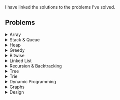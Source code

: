 I have linked the solutions to the problems I've solved.

## Problems

<details>
  <summary>Array</summary>

**Array**
- [ ] [Remove duplicates from sorted array](./other/array/logicmojo/01-remove-duplicates.md)
- [ ] [Search insert position](./other/array/02-search-insert-position.md)
- [ ] [Fibonacci series](./other/array/03-fibinacci-series.md)
- [ ] [Spiral matrix](./other/array/18-spiral-matrix.md)

- [ ] [Find the smallest and second smallest element in an array](./other/array/21-smallest-2nSmallest.md)
- [ ] [First missing positive](./other/array/15-first-missing-positive.md)
- [x] [Sort 0s 1s 2s](./other/array/15-sort-0-1-2-array.md)

- [x] [Kadane algorithm](./other/array/kadane-algorithm.md)
- [x] [Majority element ( > n/2 times )](./other/array/majority-element-by2.md)
- [x] [Majority element ( > n/3 times ) ](./other/array/majority-element-by3.md)

- [x] [Two sum](./other/array/two-sum.md)
- [ ] [Two sum ii](./other/array/two-sum-ii.md)
- [x] [Three sum](./other/array/three-sum.md)

- [ ] [Rain water tapping](./other/array/rain-water-tapping.md)
- [ ] [Product of array except self](./other/array/product-except-self.md)

- [ ] [Search min in rotated sorted array](./other/array/search-min-rot-sort.md)
- [ ] [Search in rotated sorted array](./other/array/search-rotated-sort-array.md)
- [ ] [Search in rotated sorted array - ii](./other/array/search-rotated-sort-array-2.md)

- [ ] [Contains Duplicate](./other/array/contains-duplicate.md)
- [ ] [Container with most water](./other/array/container-most-water.md)
- [ ] [Maximum product subarray](./other/array/max-prod-subarray.md)

- [ ] [Merge two overlapping intervals](./other/array/merge-two-overlapping-intervals.md)
- [ ] [Valid parenthesis](./other/array/valid-parenthesis.md)
- [ ] [Missing Number](./other/array/missing-number.md)
- [ ] [Valid Sudoku](./other/array/valid-sudoku.md)
- [ ] [Valid Palindrome](./other/array/valid-palindrome.md)
- [ ] [Set Matrix Zeros](./other/array/set-matrix-zeros.md)
- [ ] [Longest Consecutive Sequence](./other/array/longest-consecutive-seq.md)

- [ ] [Next Permutation](./other/array/next-permutation.md)

- [ ] [Count Palindromic substrings](./other/array/cnt-palindromic-subtr.md)
- [ ] [Convert Roman to Integer](./other/array/roman-to-int.md)
- [ ] [Convert Integer to Roman](./other/array/int-to-roman.md)


**TODO:**
- [ ] Transpose of matrix
- [ ] Rotate Image
- [ ] Maximum Value in increasing - decreasing array
- [ ] Jump Game problem
- [ ] Matrix Rotation in place
- [ ] Celebrity Problem
- [ ] Quicksort implementation - Kth smallest
- [ ] Median of two sorted array
- [ ] Maximum of all subarrays of size K 


**Sliding Window: Fixed**

**Sliding Window: Variable**
- [ ] [Minimum Window Substring](./other/array/min-window-substring.md)
- [ ] [Longest substring without repeating characters](./other/array/longest-substr-wo-repeat.md)
- [ ] [Longest Repeating Character Replacement](./other/array/longest-repeatn-char-replacement.md)
- [x] [Group Anagrams](./other/array/group.anagrams.md)

- [ ] [Longest subarray with sum k](./other/map/longest-subarray-sum-k.md)
- [ ] [Count of subarrays with sum k](./other/map/count-subarray-sum-k.md)


- [ ] [Maximum sum of distinct subarrays with size k](./other/array/max-sum-distinct-subarray-size-k.md)
- [ ] [First Negative Integer in every window of size k](./other/array/first-negative-in-subarray-size-k.md)

</details>

<details>
  <summary>Stack & Queue</summary>

- [x] [NGR - Next Greatest Right](./other/stack/ngr.md)
- [ ] [NSL - Next Smallest Left](./other/stack/nsl.md)
- [ ] [Stock Span](./other/stack/stock-span.md)
- [ ] [Max area Histogram](./other/stack/max-area-histogram.md)
- [ ] [Daily Temperatures](./other/stack/daily-temperatures.md)

</details>

<details>
  <summary>Heap</summary>

- [ ] [kth Largest element](./other/heap/kth-largest.md)
- [ ] [Return K largest elements](./other/heap/kth-largest-elements-list.md)
- [ ] [K Most frequenct elements](./other/heap/kth-frequence.md)
- [ ] [Closest Points to origin](./other/heap/closest-to-origin.md)
- [ ] [Frequency Sort](.other/heap/frequency-sort.md)

</details>

<details>
  <summary>Greedy</summary>

- [x] [Jump Game](./other/greedy/jump-game-i.md)
- [x] [Gas Station](./other/greedy/gas-station.md)

- [x] [N Meetings in one room](./other/greedy/n-meetings.md)
- [x] [Maximum Meetings in One Room (N meeting extended)](./other/greedy/max-meetings.md)
- [x] [Maximum Platforms](./other/greedy/maximum-platforms.md)
- [x] [Job Sequencing](./other/greedy/job-sequencing.md)

- [x] [Fractional Knapsack](./other/greedy/fractional-knapsack.md)
- [x] [Huffman Encoding](./other/greedy/huffman-encoding.md)
- [x] [Min cost of ropes](./other/greedy/min-cost-ropes.md)
- [x] [Chocolate distribution problem](./other/greedy/chocolate-distribution.md)
- [ ] [](./other/greedy/.md)

- [ ] [](./other/greedy/.md)
- [ ] [](./other/greedy/.md)



**TODO**
- [ ] Minimum number of platforms

</details>

<details>
  <summary>Bitwise</summary>

- [ ] [Count number of ones](./other/bitwise/01-one-bits.md)
- [ ] [Counting Bits](./other/bitwise/02-counting-bits.md)
- [ ] [Reverse Bits](./other/bitwise/03-reverse-bits.md)

</details>

<details>
  <summary>Linked List</summary>

- [ ] [Reverse a List](./other/list/01-reverse-list.md)

- [ ] [Check if the List has a cycle](./other/list/02-hasCycle.md)
- [ ] [Find the length of the Cycle](./other/list/03-Length-of-cycle.md)
- [ ] [Get the starting-node of the cycle](./other/list/04-starting-node.md)

- [ ] [Find the intersection node of two Lists](./other/list/05-intersection-node-two-lists.md)

- [ ] [Middle of a List](./other/list/06-middle-of-list.md)
- [ ] [Check Palindrome](./other/list/10-check-palindrome.md)

- [ ] [Get Nth node from end of LinkedList](./other/list/07-end-of-list.md)
- [ ] [Remove Nth node from end of LinkedList](./other/list/08-remove-nth-node-from-end.md)

- [ ] [Merge Two sorted LinkedList](./other/list/09-merge-two-sorted-list.md)
- [ ] [Merge K sorted LinkedList](./other/list/merge-k-sorted-lists.md)

- [ ] [Add two linked lists](./other/list/11-add-two-lists.md)
- [ ] [Add two number](./other/list/15-add-two-numbers.md)

- [ ] [Flattening a linked list](./other/list/12-flattening-a-list.md)
t
- [ ] [Reverse a linked list in k-groups](./other/list/13-reverse-nodes-in-k.md)
- [ ] [Rotate a LinkedList](./other/list/14-rotate-list-k.md)

</details>

<details>
  <summary>Recursion & Backtracking</summary>

> Note: Needs file restructuring
- [x] [Subsets-I](./other/recur_backtrack/01-subset-I.md)
- [x] [Subsets-II](./other/recur_backtrack/02-subset-II.md)
- [x] [Permutation-I](./other/recur_backtrack/03-permutation-I.md)
- [x] [Permutation-II](./other/recur_backtrack/04-permutation-II.md)
- [x] [Combination-sum-I](./other/recur_backtrack/05-combination-i.md)
- [x] [Combination-sum-II](./other/recur_backtrack/06-combination-ii.md)
- [x] [N Queens - I](./other/recur_backtrack/02-n-queens-I.md)
- [x] [Word Search](./other/recur_backtrack/01-word-search.md)
- [x] [Generate Correct Parenthesis](./other/recur_backtrack/generate-parenthesis.md)

**TODO:**
- [ ] [Combination-sum-iii]()
- [ ] [Kth Permutation Sequence]()
- [ ] [N Queens - II]()
- [ ] [Rat Maze Problem]()
- [ ] [Knight Walk Problem]()
- [ ] [Pow(x, n)]()
- [ ] [Sudoku Solver]()
- [ ] [M Coloring Problem]()
</details>

<details>
  <summary>Tree</summary>

[Leetcode Tree Constructor](./other/tree/tree-constructor.md)

- [ ] [InOrder Traversal- Recursive & Iterative](./other/tree/01-in-order.md)
- [ ] [Preorder Traversal - Recursive & Iterative](./other/tree/02-pre-order.md)
- [ ] [Postorder Traversal - Recursive & Iterative](./other/tree/03-post-order.md)
- [ ] [kth smallest in BST](./other/tree/04-kth-smallest.md)
- [ ] [Sum root to leaf](./other/tree/05-sum-root-to-leaf.md)
- [ ] [Boundary nodes](./other/tree/06-boundary-nodes.md)
- [ ] [Depth of a BT](./other/tree/07-depth-of-bt.md)
- [ ] [Sum of all nodes](./other/tree/08-sum-of-all-nodes.md)
- [ ] [Level order traversal](./other/tree/09-level-order-traversal.md);
- [ ] [ZigZag order traversal](./other/tree/10-zigzag-order-traversal.md)
- [ ] [Odd even level difference](./other/tree/11-odd-even-level-diff.md)
- [ ] [Count the number of leaf nodes](./other/tree/12-no-of-leaf-nodes.md)
- [ ] [Diameter of a Btree](./other/tree/13-diameter-of-btree.md)
- [ ] [Is the BTree Balanced](./other/tree/14-balanced-tree.md)
- [ ] [Left View](./other/tree/15-left-view.md)
- [ ] [Right View](./other/tree/16-right-view.md)
- [ ] [Vertical Order Traversal](./other/tree/17-vertical-order-traversal.md)
- [ ] [Top View](./other/tree/18-top-view.md)
- [ ] [Bottom View](./other/tree/19-bottom-view.md)
- [ ] [Path to Node](./other/tree/20-path-to-node.md)
- [ ] [Max Path sum](./other/tree/21-max-path-sum.md)
- [ ] [Construct a binary tree from preorder](./other/tree/22-construct-tree-preorder.md)
- [ ] [Construct a binary tree from inorder and preorder](./other/tree/23-construct-tree-inorder-preorder.md)
- [ ] [Same Tree](./other/tree/same-tree.md)
- [ ] [Is the BTree Symmetric](./other/tree/25-is-tree-symmetric.md)
- [ ] [Least common ancestor - Binary Tree](./other/tree/26-lca.md)
- [ ] [Least common ancestor - Binary Search Tree](./other/tree/27-lca-bst.md)
- [ ] [Maximum width of a Binary Tree](./other/tree/27-max-width-of-btree.md)
- [ ] [Serialize and Deserialize a Btree](./other/tree/28-serialize-deserialize-btree.md)
- [ ] [Is sub-tree](./other/tree/29-is-subtree.md)
- [ ] [Good Nodes](./other/tree/good-node.md)
- [ ] [Invert a BTree](./other/tree/invert-btree.md)
- [ ] [Merge two BTree](./other/tree/merge-two-btree.md)
- [ ] [Sorted Array to Balanced BTree](./other/tree/sorted-balancedBtree.md)
- [ ] [Triangle min path sum](./other/tree/triangle.md)
- [ ] [Valid BTree](./other/tree/valid-btree.md)
- [ ] [House Robber III](./other/tree/house-robber-iii.md)
- [ ] [Bottom Left Tree Value](./other/tree/bottom-left.md)
- [ ] [Trim BST](./other/tree/trim-bst.md)
- [ ] [Has Path Sum](./other/tree/has-path-sum.md)
- [ ] [BST Iterator](./other/tree/bst-iterator.md)
- [ ] [Populating Next Right Pointers](./other/tree/next-right-ptr.md)

**TODO:**
- [ ] [Siblings & Cousins]
- [ ] [Burn a tree]

</details>

<details>
  <summary>Trie</summary>

- [ ] [Build a Trie](./other/trie/implement-trie.md)
- [ ] [Design Add & Search Words](./other/trie/add-search-words.md)

</details>

<details>
  <summary>Dynamic Programming</summary>

**Patterns**
- [ ] [0/1 Knapsack](./other/dp/generic-algorithm.md)
- [ ] [Unbounded Knapsack](./other/dp/generic-algorithm.md)
- [ ] [Min Max Subsequences](./other/dp/generic-algorithm.md)
- [ ] [Partition DP](./other/dp/generic-algorithm.md)

**Mix DP**
- [x] [Climbing Stairs](./other/dp/I-01-climbing-stairs.md)
- [x] [House Robber](./other/dp/I-02-house-robber.md)
- [x] [House Robber II](./other/dp/I-02-house-robber-ii.md)
- [x] [Min cost climbing stairs](./other/dp/min-cost-climbstairs.md)
- [x] [Decode Ways](./other/dp/I-04-decode-ways.md)
- [x] [Pascal's Triangle](./other/dp/pascals-triangle.md)
- [x] [Unique Paths](./other/dp/I-03-unique-paths.md)
- [x] [Word Break](./other/dp/I-05-work-break.md)
- [x] [Buy and Sell Stock I](./other/array/stock-buy-sell.md)
- [x] [Buy and Sell Stock II](./other/array/stock-buy-sell-ii.md)
- [x] [Buy and Sell Stock III](./other/array/stock-buy-sell-iii.md)
- [x] [Buy and Sell Stock IV](./other/array/stock-buy-sell-iv.md)
- [x] [Best time to buy/sell stock with cooldown](./other/dp/I-2dp-buy-sell-cooldown.md)
- [x] [Jump Game - II](./other/greedy/jump-game-ii.md)
- [ ] [Jump Game - III](./other/greedy/jump-game-iii.md)
- [ ] [Unique BST](./other/dp/unique-bst.md)
- [ ] [Perfect Squares](./other/dp/perfect-squares.md)
- [ ] [Regular Expression Matching](./other/dp/regex-matching.md)
- [ ] [All Possible Full Binary Tree](./other/dp/all-possible-fbt.md)
- [ ] [Stone Game I](./other/dp/stone-game-i.md)
- [ ] [Integer Break](./other/dp/integer-break.md)

**I. 2-DP:**:
- [ ] [Interleaving String](./other/dp/I-2dp-interleaving-string.md)
- [ ] [Longest Increasing Path in matrix](./other/dp/I-2dp-lip-matrix.md)
- [ ] [Distinct Subsequence](./other/dp/I-2dp-distinct-subseq.md)
- [ ] [Unique Paths II](./other/dp/I-2dp-unique-path-2.md)
- [ ] [Minimum Path Sum](./other/dp/II-2dp-min-path-sum.md)
- [ ] [Maximal Squared](./other/dp/maximal-square.md)
- [ ] [Paint Houses - I](./other/dp/paint-houses-i.md)

**II. 0/1 Knapsack**
- [x] [Knapsack problem](./other/dp/I-01-knapsack.md)
- [x] [Subset sum problem](./other/dp/I-02-subset-sum.md)
- [ ] [Count of subset problem - Perfect Sum](./other/dp/I-03-count-of-subset.md)
- [x] [Equal Partition problem](./other/dp/I-04-equal-partition.md)
- [ ] [Minimum subset sum difference](./other/dp/I-05-minimum-subset-sum-diff.md)
- [ ] [No. of subset with given difference](./other/dp/I-06-#-subset-diff.md)
- [ ] [Target sum](./other/dp/I-07-target-sum.md)

**III. Unbounded Knapsack**
- [x] [Rod cutting problem](./other/dp/II-1-rod-cutting.md)
- [x] [Coin Change 1 - min coins](./other/dp/II-2-coin-change-i.md)
- [x] [Coin Change 2 - max ways](./other/dp/II-3-coin-change-ii.md)
- [x] [Combination IV](./other/dp/combination-sum-iv.md)

**IV. Subsequence - Substring**
- [x] [Length - Longest Common Subsequence](./other/dp/III-01-lcs.md)
- [x] [Print - Longest Common Subsequence](./other/dp/III-03-print-lcs.md)

- [ ] [Length - Longest common substring](./other/dp/III-02-lc-substring.md)

- [ ] [Length - Shortest Common Supersequence](./other/dp/III-04-length-scs.md)
- [ ] [Print - Shortest Common Supersequence](./other/dp/III-05-print-scs.md)

- [ ] [Minimum number insertion or deletion](./other/dp/III-06-min-insertion-deletion.md)
- [ ] [Minimum number of deletions to make a palindrome](./other/dp/III-08-min-deletion-palindrome.md)

- [ ] [Edit Distance](./other/dp/III-edit-distance.md)

- [ ] [Longest Palindromic subsequence](./other/dp/III-07-lps.md)
- [ ] [Longest repeating subsequence](./other/dp/III-09-longest-repeating-subseq.md)
- [x] [Longest increasing subsequence](./other/dp/III-10-longest-increasing-subsequence.md)
- [ ] [Maximum Alternating Subsequence Sum](./other/dp/max-alt-subseq-sum.md)

**V Partition DP**
- [ ] [Matrix Chain Multiplication](./other/dp/IV-01-mcm.md)
- [ ] [Palindrome Partitioning](./other/dp/IV-02-palindrome-partitioning.md)
- [ ] [Print longest Palindromic substring](./other/dp/IV-03-longest-palindromic-substring.md) 

</details>

<details>
  <summary>Graphs</summary>

**Graph I**
| No | Questions | Way |
|----|-----------|-----|
| 1. | [BFS - Implementation](./other/graph/01-bfs.md) | Queue + visited[] |
| 2. | [DFS - Implementation](./other/graph/02-dfs.md) | Visited[] |
| 3. | [Number of Provinces](./other/graph/03-no-of-provinces.md) | BFS - disconnected components |
| 4. | [Number of Islands](./other/graph/04-no-of-islands.md) | Modified Number of Provinces + 1-degree traversal up, right, down, left |
| 5. | [Flood Fill](./other/graph/05-flood-fill.md) | Modified Traversal |
| 6. | [Rotten Oranges](./other/graph/06-rotten-oranges.md) | Modified BFS - With a Time Counter |
| 7. | [Detect cycle using BFS - Undirected Graph](./other/graph/07-detect-cycle-bfs.md) | Neighbour is visted => Neighbour is current node's parent |
| 8. | [Detect cycle using DFS - Undirected Graph](./other/graph/08-detect-cycle-dfs.md) | Neighbour is visted => Neighbour is current node's parent |
| 9. | [Detect cycle using DFS - Directed Graph](./other/graph/09-detect-cycle-dfs-dgraph.md) | visited[] + dfsVisited[] (backtracking) : tracks visited path |
| 10. | [Topological Sort - DFS](./other/graph/10-toposort-dfs.md) | visited[] + stk.push(node) backtracking |
| 11. | [Topological Sort - BFS - Kahn's Algorithm](./other/graph/11-toposort-bfs.md) | indegree[] , Kahn Algorithm  |
| 12. | [Detect cycle using DFS - Directed Graph](./other/graph/12-detect-cycle-bfs-dgraph.md) | indegree[] or Kahn Algorithm |
| 13. | [Bipartite Graph - BFS](./other/graph/13-bfs-bipartite.md) | color[], `color[currNode] == color[neighbour]` |
| 14. | [Bipartite Graph - DFS](./other/graph/14-dfs-bipartite.md) | color[], `color[currNode] == color[neighbour]` |
| 15. | [Clone Graph](./other/graph/15-clone-graph.md) | DFS + Mapping GivenNode to ClonedNode |

**Graph II**
>Note: Shortest Path Question will require a `distance[]` for every problem

| No | Questions | Way |
|----|-----------|-----|
| 1. | [Shortest Path - Non-Weighted + Undirected Graph](./other/graph/15-shortestPath-udg.md) | BFS + parent[] | 
| 2. | [Shortest Path - Weighted + Directed Graph](./other/graph/16-shortestPath-dag.md)       | Topological Stack + parent[] |
| 3. | [Shortest Path - Weighted Graph( UDG)](./other/graph/17-dijkstra-dag.md)                | Djikstra Algorithm |
| 4. | [Shortest Path - In Binary Maze](./other/graph/18-binary-maze.md)                       | Djikstra Algorithm |


**TODO:**
- Templates
1. Construct Graph from given edges

- Problems
- [ ] [Cheapest Flight in K stops]()
- [ ] [Getting minimum distance to reach stop]()
- [ ] [Minimum Spanning Tree - Prims Algorithm]()
- [ ] [Kruskal Algorithm]()
- [ ] [No of operations to make Network connected]()
- [ ] [Bridges in Graph]()
- [ ] [Atriculation Points in Graph]()
- [ ] [KosaRaju's Algorithm]()
- [ ] [Bellman Ford]()

</details>

<details>
  <summary>Design</summary>

- [ ] [LRU Cache](./other/miscellaneous/lru-cache.md)
- [ ] [Min Stack](./other/miscellaneous/min-stack.md)
- [ ] [Kth Largest in the Stream](./other/miscellaneous/kth-largest-in-stream.md)

</details>

</details>
